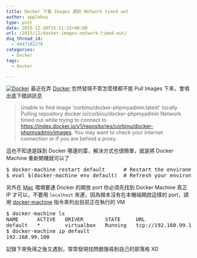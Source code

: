 ```yaml
---
title: Docker 下載 Images 遇到 Network timed out
author: appleboy
type: post
date: 2015-12-30T15:51:15+00:00
url: /2015/12/docker-images-network-timed-out/
dsq_thread_id:
  - 4447102270
categories:
  - Docker
tags:
  - Docker

---
```

<a data-flickr-embed="true"  href="https://www.flickr.com/photos/appleboy/22947137613/in/datetaken-public/" title="Docker"><img src="https://i2.wp.com/farm1.staticflickr.com/778/22947137613_69a88cb94b_z.jpg?resize=640%2C217&#038;ssl=1" alt="Docker" data-recalc-dims="1" /></a> 最近在弄 [Docker][1] 忽然發現不管怎麼樣都不能 Pull Images 下來，會噴出底下錯誤訊息

> Unable to find image 'corbinu/docker-phpmyadmin:latest' locally Pulling repository docker.io/corbinu/docker-phpmyadmin Network timed out while trying to connect to https://index.docker.io/v1/repositories/corbinu/docker-phpmyadmin/images. You may want to check your internet connection or if you are behind a proxy.<!--more-->

這也不知道是踩到 Docker 哪邊的雷，解決方式也很簡單，就是將 Docker Machine 重新開機就可以了

<div>
  <pre class="brush: bash; title: ; notranslate" title="">$ docker-machine restart default      # Restart the environment
$ eval $(docker-machine env default)  # Refresh your environment settings</pre>
</div>

另外在 [Mac][2] 環境要連 Docker 的開放 port 你必須先找到 Docker Machine 真正 IP 才可以，不要用 `localhost` 來連，因為根本沒有在本機端開啟這樣的 port，請用 [docker-machine][3] 指令來列出目前正在執行的 VM

<div>
  <pre class="brush: bash; title: ; notranslate" title="">$ docker-machine ls
NAME      ACTIVE   DRIVER       STATE     URL                         SWARM   ERRORS
default   *        virtualbox   Running   tcp://192.168.99.100:2376
$ docker-machine ip default
192.168.99.100
</pre>
</div>

記錄下來免得之後又遇到，常常發現找問題搜尋到自己的部落格 XD

 [1]: https://www.docker.com/
 [2]: http://www.apple.com/tw/mac/
 [3]: https://docs.docker.com/machine/